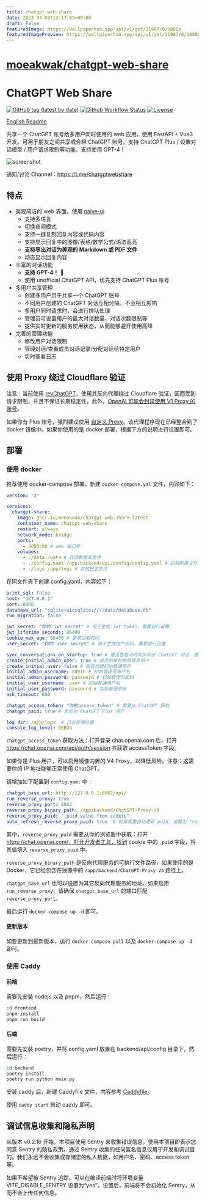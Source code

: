 ```yaml
---
title: chatgpt-web-share
date: 2023-04-03T12:17:09+08:00
draft: False
featuredImage: https://wallpaperhub.app/api/v1/get/11987/0/1080p
featuredImagePreview: https://wallpaperhub.app/api/v1/get/11987/0/1080p
---
```


# [moeakwak/chatgpt-web-share](https://github.com/moeakwak/chatgpt-web-share)

# ChatGPT Web Share

[![GitHub tag (latest by date)](https://img.shields.io/github/v/tag/moeakwak/chatgpt-web-share?label=container&logo=docker)](https://github.com/moeakwak/chatgpt-web-share/pkgs/container/chatgpt-web-share)
[![Github Workflow Status](https://img.shields.io/github/actions/workflow/status/moeakwak/chatgpt-web-share/docker-image.yml?label=build)](https://github.com/moeakwak/chatgpt-web-share/actions)
[![License](https://img.shields.io/github/license/moeakwak/chatgpt-web-share)](https://github.com/moeakwak/chatgpt-web-share/blob/main/LICENSE)

[English Readme](README.en.md)

共享一个 ChatGPT 账号给多用户同时使用的 web 应用，使用 FastAPI + Vue3 开发。可用于朋友之间共享或合租 ChatGPT 账号。支持 ChatGPT Plus / 设置对话模型 / 用户请求限制等功能。支持使用 GPT-4！

![screenshot](screenshot.jpeg)

通知/讨论 Channel：https://t.me/chatgptwebshare

## 特点

- 美观简洁的 web 界面，使用 [naive-ui](https://www.naiveui.com/)
  - 支持多语言
  - 切换夜间模式
  - 支持一键复制回复内容或代码内容
  - 支持显示回复中的图像/表格/数学公式/语法高亮
  - **支持导出对话为美观的 Markdown 或 PDF 文件**
  - 动态显示回复内容
- 丰富的对话功能
  - **支持 GPT-4！** 🥳
  - 使用 unofficial ChatGPT API，优先支持 ChatGPT Plus 账号
- 多用户共享管理
  - 创建多用户用于共享一个 ChatGPT 账号
  - 不同用户创建的 ChatGPT 对话互相分隔，不会相互影响
  - 多用户同时请求时，会进行排队处理
  - 管理员可设置用户的最大对话数量、对话次数限制等
  - 提供实时更新的服务使用状态，从而能够避开使用高峰
- 完善的管理功能
  - 修改用户对话限制
  - 管理对话/查看成员对话记录/分配对话给特定用户
  - 实时查看日志

## 使用 Proxy 绕过 Cloudflare 验证

注意：当前使用 [revChatGPT](https://github.com/acheong08/ChatGPT)，使用其反向代理绕过 Cloudflare 验证，因而受到请求限制，并且不保证长期稳定性。此外，[OpenAI 可能会封禁使用 V1 Proxy 的账号](https://github.com/acheong08/ChatGPT/issues/1158)。

如果你有 Plus 账号，强烈建议使用 [自定义 Proxy](https://github.com/acheong08/ChatGPT-Proxy-V4)。该代理程序现在已经整合到了 docker 镜像中。如果你使用的是 docker 部署，根据下方的说明进行设置即可。

## 部署

### 使用 docker

推荐使用 docker-compose 部署。新建 `docker-compose.yml` 文件，内容如下：

```yaml
version: "3"

services:
  chatgpt-share:
    image: ghcr.io/moeakwak/chatgpt-web-share:latest
    container_name: chatgpt-web-share
    restart: always
    network_mode: bridge
    ports:
      - 8080:80 # web 端口号
    volumes:
      - ./data:/data # 存放数据库文件
      - ./config.yaml:/app/backend/api/config/config.yaml # 后端配置文件
      - ./logs:/app/logs # 存放日志文件
```

在同文件夹下创建 config.yaml，内容如下：

```yaml
print_sql: false
host: "127.0.0.1"
port: 8000
database_url: "sqlite+aiosqlite:////data/database.db"
run_migration: false

jwt_secret: "你的 jwt secret" # 用于生成 jwt token，需要自行设置
jwt_lifetime_seconds: 86400
cookie_max_age: 86400 # 登录过期时间
user_secret: "你的 user secret" # 用于生成用户密码，需要自行设置

sync_conversations_on_startup: true # 是否在启动时同步同步 ChatGPT 对话，建议启用
create_initial_admin_user: true # 是否创建初始管理员用户
create_initial_user: false # 是否创建初始普通用户
initial_admin_username: admin # 初始管理员用户名
initial_admin_password: password # 初始管理员密码
initial_user_username: user # 初始普通用户名
initial_user_password: password # 初始普通密码
ask_timeout: 600

chatgpt_access_token: "你的access_token" # 需要从 ChatGPT 获取
chatgpt_paid: true # 是否为 ChatGPT Plus 用户

log_dir: /app/logs  # 日志存储位置
console_log_level: DEBUG
```

`chatgpt_access_token` 获取方法：打开登录 chat.openai.com 后，打开 https://chat.openai.com/api/auth/session 并获取 accessToken 字段。

如果你是 Plus 用户，可以启用镜像内置的 V4 Proxy，以降低风险。注意：这需要你的 IP 地址能够正常使用 ChatGPT。

请增加如下配置到 `config.yaml` 中：

```yaml
chatgpt_base_url: http://127.0.0.1:6062/api/
run_reverse_proxy: true
reverse_proxy_port: 6062
reverse_proxy_binary_path: /app/backend/ChatGPT-Proxy-V4
reverse_proxy_puid: "_puid value from cookie"
auto_refresh_reverse_proxy_puid: true  # 如果需要自动更新 puid，设置为 true
```

其中，`reverse_proxy_puid` 需要从你的浏览器中获取：打开 https://chat.openai.com/，打开开发者工具，找到 cookie 中的 `_puid` 字段，将其值填入 `reverse_proxy_puid` 中。

`reverse_proxy_binary_path` 是反向代理服务的可执行文件路径，如果使用的是 Docker，它已经包含在镜像中的 `/app/backend/ChatGPT-Proxy-V4` 路径上。

`chatgpt_base_url` 也可以设置为其它反向代理服务的地址。如果启用 `run_reverse_proxy`，请确保 `chatgpt_base_url` 的端口匹配 `reverse_proxy_port`。

最后运行 `docker-compose up -d` 即可。

#### 更新版本

如要更新到最新版本，运行 `docker-compose pull` 以及 `docker-compose up -d` 即可。

### 使用 Caddy

#### 前端

需要先安装 nodejs 以及 pnpm，然后运行：

```bash
cd frontend
pnpm install
pnpm run build
```

#### 后端

需要先安装 poetry，并将 config.yaml 放置在 backend/api/config 目录下，然后运行：

```bash
cd backend
poetry install
poetry run python main.py
```

安装 caddy 后，新建 Caddyfile 文件，内容参考 [Caddyfile](Caddyfile)。

使用 `caddy start` 启动 caddy 即可。

## 调试信息收集和隐私声明

从版本 v0.2.16 开始，本项目使用 Sentry 来收集错误信息。使用本项目即表示您同意 Sentry 的隐私政策。通过 Sentry 收集的任何匿名信息仅用于开发和调试目的。我们永远不会收集或存储您的私人数据，如用户名、密码、access token 等。

如果不希望被 Sentry 追踪，可以在编译前端时将环境变量 VITE_DISABLE_SENTRY 设置为“yes”。设置后，前端将不会初始化 Sentry，从而不会上传任何信息。
